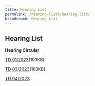 ```yaml
---
title: Hearing List
permalink: /hearing-lists/hearing-list/
breadcrumb: Hearing List
---
```

Hearing List
---

**Hearing Circular**

[TD 01/2023](/files/CircularTD012023-RigohFishery-20Feb23.pdf)(103KB)

[TD 03/2023](/files/circulartd032023-ia02of2022-23may23.pdf)(103KB)

[TD 04/2023](/files/circulartd042023-exxonmobil-18sep23.pdf)



